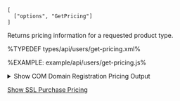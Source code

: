 ```### async getPricing => Pricing
[
  ["options", "GetPricing"]
]
```

Returns pricing information for a requested product type.

%TYPEDEF types/api/users/get-pricing.xml%

%EXAMPLE: example/api/users/get-pricing.js%

<details>
<summary>Show COM Domain Registration Pricing Output</summary>

%FORK-json5 example example/run/users/get-pricing%
</details>

[Show SSL Purchase Pricing](https://github.com/rqt/namecheap/blob/master/ssl-pricing.md)
<!-- %~ width="15"% -->